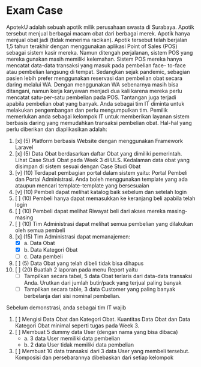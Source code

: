 # Exam Case

ApotekU adalah sebuah apotik milik perusahaan swasta di Surabaya. Apotik tersebut menjual berbagai
macam obat dari berbagai merek. Apotik hanya menjual obat jadi (tidak menerima racikan). Apotik
tersebut telah berjalan 1,5 tahun terakhir dengan menggunakan aplikasi Point of Sales (POS) sebagai
sistem kasir mereka. Namun ditengah perjalanan, sistem POS yang mereka gunakan masih memiliki
kelemahan. Sistem POS mereka hanya mencatat data-data transaksi yang masuk pada pembelian face-
to-face atau pembelian langsung di tempat. Sedangkan sejak pandemic, sebagian pasien lebih prefer
menggunakan reservasi dan pembelian obat secara daring melalui WA. Dengan menggunakan WA
sebenarnya masih bisa ditangani, namun kerja karyawan menjadi dua kali karena mereka perlu mencatat
satu-per-satu pembelian pada POS. Tantangan juga terjadi apabila pembelian obat yang banyak.
Anda sebagai tim IT diminta untuk melakukan pengembangan dan perlu mengumpulkan tim. Pemilik
memerlukan anda sebagai kelompok IT untuk memberikan layanan sistem berbasis daring yang
memudahkan transaksi pembelian obat. Hal-hal yang perlu diberikan dan diaplikasikan adalah:

1. [x] (5) Platform berbasis Website dengan menggunakan Framework Laravel
2. [x] (5) Data Obat berdasarkan daftar Obat yang dimiliki pemerintah. Lihat Case Studi Obat pada Week 3 di ULS. Kedalaman data obat yang disimpan di sistem sesuai dengan Case Studi Obat 
3. [v] (10) Terdapat pembagian portal dalam sistem yaitu: Portal Pembeli dan Portal Administrasi. Anda boleh menggunakan template yang ada ataupun mencari template-template yang bersesuaian
4. [v] (10) Pembeli dapat melihat katalog baik sebelum dan setelah login
5. [ ] (10) Pembeli hanya dapat memasukkan ke keranjang beli apabila telah login
6. [ ] (10) Pembeli dapat melihat Riwayat beli dari akses mereka masing-masing
7. [ ] (10) Tim Administrasi dapat melihat semua pembelian yang dilakukan oleh semua pembeli
8. [x] (15) Tim Administrasi dapat memanajemen:
    - [x] a. Data Obat
    - [x] b. Data Kategori Obat
    - [ ] c. Data pembeli
9. [ ] (5) Data Obat yang telah dibeli tidak bisa dihapus
10. [ ] (20) Buatlah 2 laporan pada menu Report yaitu  
    - [ ] Tampilkan secara tabel, 5 data Obat terlaris dari data-data transaksi Anda. Urutkan dari jumlah butir/pack yang terjual paling banyak  
    - [ ] Tampilkan secara table, 3 data Customer yang paling banyak berbelanja dari sisi nominal pembelian.

Sebelum demonstrasi, anda sebagai tim IT wajib
1. [ ] Mengisi Data Obat dan Kategori Obat. Kuantitas Data Obat dan Data Kategori Obat minimal seperti tugas pada Week 3.
2. [ ] Membuat 5 dummy data User (dengan nama yang bisa dibaca)
    - a. 3 data User memiliki data pembelian
    - b. 2 data User tidak memiliki data pembelian
3. [ ] Membuat 10 data transaksi dari 3 data User yang membeli tersebut. Komposisi dan persebarannya dibebaskan dari setiap kelompok